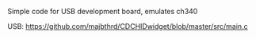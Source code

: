 Simple code for USB development board, emulates ch340



USB: https://github.com/majbthrd/CDCHIDwidget/blob/master/src/main.c